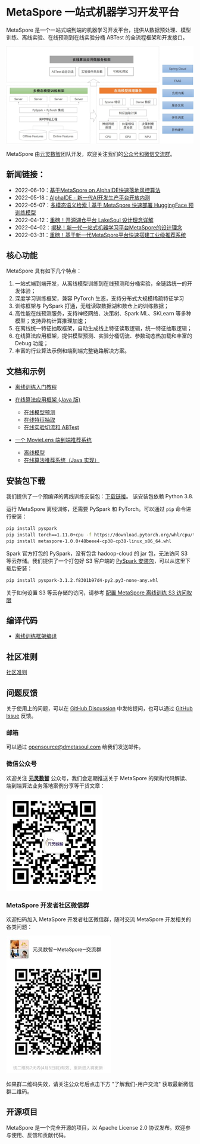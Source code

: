 # MetaSpore 一站式机器学习开发平台

MetaSpore 是一个一站式端到端的机器学习开发平台，提供从数据预处理、模型训练、离线实验、在线预测到在线实验分桶 ABTest 的全流程框架和开发接口。

![MetaSpore 架构](docs/images/MetaSpore-arch-cn.jpg)

MetaSpore 由[元灵数智](https://www.dmetasoul.com/)团队开发，欢迎关注我们的[公众号和微信交流群](#微信公众号)。

## 新闻链接：
* 2022-06-10：[基于MetaSpore on AlphaIDE快速落地风控算法](https://mp.weixin.qq.com/s/htBFRBYke2m9inrtXF5T-Q)
* 2022-05-18：[AlphaIDE - 新一代AI开发生产平台开放内测](https://mp.weixin.qq.com/s/W54VLwu6tycPa-45gOvBzg)
* 2022-05-07：[多模态语义检索 | 基于 MetaSpore 快速部署 HuggingFace 预训练模型](https://mp.weixin.qq.com/s/hZ-z_iFHXvWiFHVBFYB8Gg)
* 2022-04-12：[重磅！开源湖仓平台 LakeSoul 设计理念详解](https://mp.weixin.qq.com/s/X12CiDgL5kRE4uBPOu15aw)
* 2022-04-02：[揭秘！新一代一站式机器学习平台MetaSpore的设计理念](https://mp.weixin.qq.com/s/uiqvpQ4VHAlL6V3dgzDwig)
* 2022-03-31：[重磅！基于新一代MetaSpore平台快速搭建工业级推荐系统](https://mp.weixin.qq.com/s/vy6aCSGrVNepD9uQZOy9Lg)

## 核心功能
MetaSpore 具有如下几个特点：

1. 一站式端到端开发，从离线模型训练到在线预测和分桶实验，全链路统一的开发体验；
2. 深度学习训练框架，兼容 PyTorch 生态，支持分布式大规模稀疏特征学习
2. 训练框架与 PySpark 打通，无缝读取数据湖和数仓上的训练数据；
3. 高性能在线预测服务，支持神经网络、决策树、Spark ML、SKLearn 等多种模型；支持异构计算推理加速；
4. 在离线统一特征抽取框架，自动生成线上特征读取逻辑，统一特征抽取逻辑；
5. 在线算法应用框架，提供模型预测、实验分桶切流、参数动态热加载和丰富的 Debug 功能；
6. 丰富的行业算法示例和端到端完整链路解决方案。

## 文档和示例

* [离线训练入门教程](tutorials/metaspore-getting-started.ipynb)

* [在线算法应用框架 (Java 版)](java/online-serving/README-CN.md)

    * [在线模型预测](java/online-serving/serving/README-CN.md)
    * [在线特征抽取](java/online-serving/feature-extract/README-CN.md)
    * [在线实验切流和 ABTest](java/online-serving/experiment-pipeline/README-CN.md)

* [一个 MovieLens 端到端推荐系统](demo/movielens)
    * [离线模型](demo/movielens/offline/README-CN.md)
    * [在线算法推荐系统（Java 实现）](demo/movielens/online/README-CN.md)

## 安装包下载
我们提供了一个预编译的离线训练安装包：[下载链接](https://ks3-cn-beijing.ksyuncs.com/dmetasoul-bucket/releases/metaspore/metaspore-1.0.0%2B48beee4-cp38-cp38-linux_x86_64.whl)。 该安装包依赖 Python 3.8.

运行 MetaSpore 离线训练，还需要 PySpark 和 PyTorch。可以通过 `pip` 命令进行安装：
```bash
pip install pyspark
pip install torch==1.11.0+cpu -f https://download.pytorch.org/whl/cpu/torch_stable.html
pip install metaspore-1.0.0+48beee4-cp38-cp38-linux_x86_64.whl
```

Spark 官方打包的 PySpark，没有包含 hadoop-cloud 的 jar 包，无法访问 S3 等云存储。我们提供了一个打包好 S3 客户端的 [PySpark 安装包](https://ks3-cn-beijing.ksyuncs.com/dmetasoul-bucket/releases/spark/pyspark-3.1.2.f8301b97d4-py2.py3-none-any.whl)，可以从这里下载后安装：
```bash
pip install pyspark-3.1.2.f8301b97d4-py2.py3-none-any.whl
```

关于如何设置 S3 等云存储的访问，请参考 [配置 MetaSpore 离线训练 S3 访问权限](docs/s3-access-cn.md)

## 编译代码

* [离线训练框架编译](docs/build-offline.md)

## 社区准则
[社区准则](community-guideline-cn.md)

## 问题反馈

关于使用上的问题，可以在 [GitHub Discussion](https://github.com/meta-soul/MetaSpore/discussions) 中发帖提问，也可以通过 [GitHub Issue](https://github.com/meta-soul/MetaSpore/issues) 反馈。

### 邮箱
可以通过 [opensource@dmetasoul.com](mailto:opensource@dmetasoul.com) 给我们发送邮件。

### 微信公众号
欢迎关注 <u>**元灵数智**</u> 公众号，我们会定期推送关于 MetaSpore 的架构代码解读、端到端算法业务落地案例分享等干货文章：

![元灵数智公众号](docs/images/%E5%85%83%E7%81%B5%E6%95%B0%E6%99%BA%E5%85%AC%E4%BC%97%E5%8F%B7.jpg)

### MetaSpore 开发者社区微信群
欢迎扫码加入 MetaSpore 开发者社区微信群，随时交流 MetaSpore 开发相关的各类问题：

![元灵数智 MetaSpore 交流群](docs/images/%E5%85%83%E7%81%B5%E6%95%B0%E6%99%BA%20MetaSpore%20%E4%BA%A4%E6%B5%81%E7%BE%A4.jpg)

如果群二维码失效，请关注公众号后点击下方 "了解我们-用户交流" 获取最新微信群二维码。

## 开源项目
MetaSpore 是一个完全开源的项目，以 Apache License 2.0 协议发布。欢迎参与使用、反馈和贡献代码。
